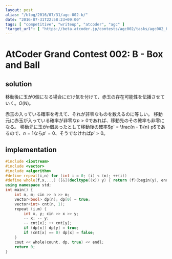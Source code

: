 ```yaml
---
layout: post
alias: "/blog/2016/07/31/agc-002-b/"
date: "2016-07-31T22:58:23+09:00"
tags: [ "competitive", "writeup", "atcoder", "agc" ]
"target_url": [ "https://beta.atcoder.jp/contests/agc002/tasks/agc002_b" ]
---
```


# AtCoder Grand Contest 002: B - Box and Ball

## solution

移動後に玉が$0$個になる場合にだけ気を付けて、赤玉の存在可能性を伝播させていく。$O(N)$。

赤玉の入っている確率を考えて、それが非零なものを数えるのに等しい。
移動元に赤玉が入っている確率が非零な$p \gt 0$であれば、移動先のその確率も非零になる。
移動元に玉が$n$個あったとして移動後の確率$p' = \frac{n - 1}{n} p$であるので、$n = 1$なら$p' = 0$、そうでなければ$p' \gt 0$。

## implementation

``` c++
#include <iostream>
#include <vector>
#include <algorithm>
#define repeat(i,n) for (int i = 0; (i) < (n); ++(i))
#define whole(f,x,...) ([&](decltype((x)) y) { return (f)(begin(y), end(y), ## __VA_ARGS__); })(x)
using namespace std;
int main() {
    int n, m; cin >> n >> m;
    vector<bool> dp(n); dp[0] = true;
    vector<int> cnt(n, 1);
    repeat (i,m) {
        int x, y; cin >> x >> y;
        -- x; -- y;
        -- cnt[x]; ++ cnt[y];
        if (dp[x]) dp[y] = true;
        if (cnt[x] == 0) dp[x] = false;
    }
    cout << whole(count, dp, true) << endl;
    return 0;
}
```
